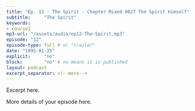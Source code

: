 ```yaml
---
title: "Ep. 12 - The Spirit - Chapter Mixed 0027 The Spirit Himself"
subtitle:     "The Spirit"
keywords:
- course1
mp3-url: "/assets/audio/ep12-The-Spirit.mp3"
episode: "12"
episode-type: full # or "trailer"
date: "1995-01-25"
explicit:     "no"
block:        "no" # no means it is published
layout: podcast
excerpt_separator: <!--more-->
---
```

Excerpt here.
<!--more-->

More details of your episode here.
